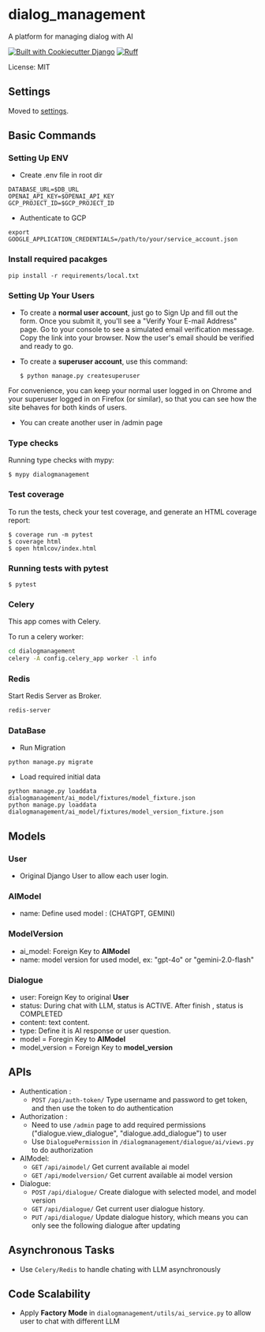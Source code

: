 # dialog_management

A platform for managing dialog with AI

[![Built with Cookiecutter Django](https://img.shields.io/badge/built%20with-Cookiecutter%20Django-ff69b4.svg?logo=cookiecutter)](https://github.com/cookiecutter/cookiecutter-django/)
[![Ruff](https://img.shields.io/endpoint?url=https://raw.githubusercontent.com/astral-sh/ruff/main/assets/badge/v2.json)](https://github.com/astral-sh/ruff)

License: MIT

## Settings

Moved to [settings](https://cookiecutter-django.readthedocs.io/en/latest/1-getting-started/settings.html).

## Basic Commands

### Setting Up ENV

- Create .env file in root dir

```
DATABASE_URL=$DB_URL
OPENAI_API_KEY=$OPENAI_API_KEY
GCP_PROJECT_ID=$GCP_PROJECT_ID
```

- Authenticate to GCP

```
export GOOGLE_APPLICATION_CREDENTIALS=/path/to/your/service_account.json
```

### Install required pacakges

```
pip install -r requirements/local.txt
```

### Setting Up Your Users

- To create a **normal user account**, just go to Sign Up and fill out the form. Once you submit it, you'll see a "Verify Your E-mail Address" page. Go to your console to see a simulated email verification message. Copy the link into your browser. Now the user's email should be verified and ready to go.

- To create a **superuser account**, use this command:

      $ python manage.py createsuperuser

For convenience, you can keep your normal user logged in on Chrome and your superuser logged in on Firefox (or similar), so that you can see how the site behaves for both kinds of users.

- You can create another user in /admin page

### Type checks

Running type checks with mypy:

    $ mypy dialogmanagement

### Test coverage

To run the tests, check your test coverage, and generate an HTML coverage report:

    $ coverage run -m pytest
    $ coverage html
    $ open htmlcov/index.html

### Running tests with pytest

    $ pytest

### Celery

This app comes with Celery.

To run a celery worker:

```bash
cd dialogmanagement
celery -A config.celery_app worker -l info
```

### Redis

Start Redis Server as Broker.

```bash
redis-server
```

### DataBase

- Run Migration

```
python manage.py migrate
```

- Load required initial data

```
python manage.py loaddata dialogmanagement/ai_model/fixtures/model_fixture.json
python manage.py loaddata dialogmanagement/ai_model/fixtures/model_version_fixture.json
```

## Models

### User

- Original Django User to allow each user login.

### AIModel

- name: Define used model : (CHATGPT, GEMINI)

### ModelVersion

- ai_model: Foreign Key to **AIModel**
- name: model version for used model, ex: "gpt-4o" or "gemini-2.0-flash"

### Dialogue

- user: Foreign Key to original **User**
- status: During chat with LLM, status is ACTIVE. After finish , status is COMPLETED
- content: text content.
- type: Define it is AI response or user question.
- model = Foregin Key to **AIModel**
- model_version = Foreign Key to **model_version**

## APIs

- Authentication :
  - `POST` `/api/auth-token/` Type username and password to get token, and then use the token to do authentication
- Authorization :
  - Need to use `/admin` page to add required permissions ("dialogue.view_dialogue", "dialogue.add_dialogue") to user
  - Use `DialoguePermission` in `/dialogmanagement/dialogue/ai/views.py` to do authorization
- AIModel:
  - `GET` `/api/aimodel/` Get current available ai model
  - `GET` `/api/modelversion/` Get current available ai model version
- Dialogue:
  - `POST` `/api/dialogue/` Create dialogue with selected model, and model version
  - `GET` `/api/dialogue/` Get current user dialogue history.
  - `PUT` `/api/dialogue/` Update dialogue history, which means you can only see the following dialogue after updating

## Asynchronous Tasks

- Use `Celery/Redis` to handle chating with LLM asynchronously

## Code Scalability

- Apply **Factory Mode** in `dialogmanagement/utils/ai_service.py` to allow user to chat with different LLM
